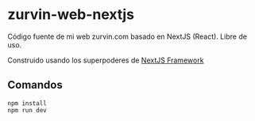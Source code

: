 # zurvin-web-nextjs
Código fuente de mi web zurvin.com basado en NextJS (React). Libre de uso.

Construido usando los superpoderes de [NextJS Framework](https://nextjs.org/)
## Comandos

```
npm install
npm run dev
```
